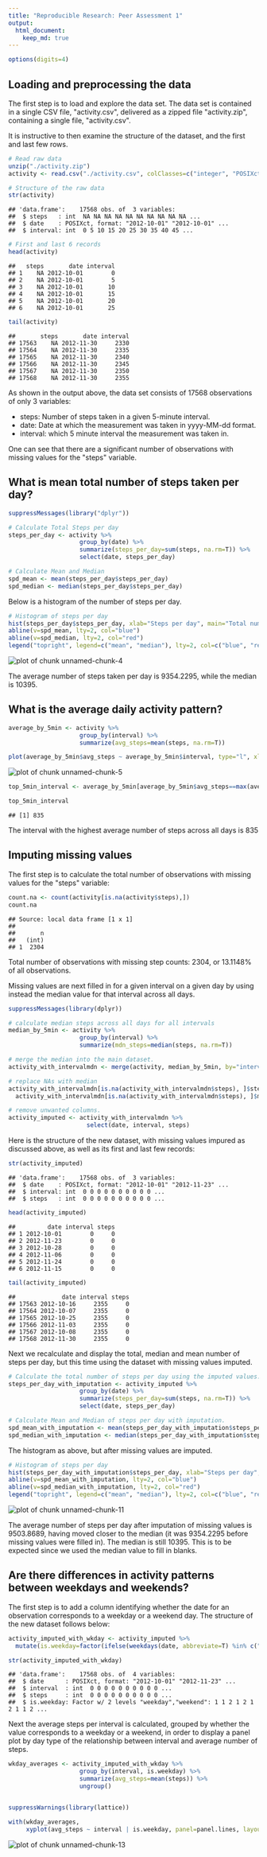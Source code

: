 ```yaml
---
title: "Reproducible Research: Peer Assessment 1"
output: 
  html_document:
    keep_md: true
---
```



```r
options(digits=4)
```

## Loading and preprocessing the data
The first step is to load and explore the data set. The data set is contained in a single CSV file, "activity.csv", delivered as a zipped file "activity.zip", containing a single file, "activity.csv".

It is instructive to then examine the structure of the dataset, and the first and last few rows.


```r
# Read raw data
unzip("./activity.zip")
activity <- read.csv("./activity.csv", colClasses=c("integer", "POSIXct", "integer"))

# Structure of the raw data
str(activity)
```

```
## 'data.frame':	17568 obs. of  3 variables:
##  $ steps   : int  NA NA NA NA NA NA NA NA NA NA ...
##  $ date    : POSIXct, format: "2012-10-01" "2012-10-01" ...
##  $ interval: int  0 5 10 15 20 25 30 35 40 45 ...
```

```r
# First and last 6 records
head(activity)
```

```
##   steps       date interval
## 1    NA 2012-10-01        0
## 2    NA 2012-10-01        5
## 3    NA 2012-10-01       10
## 4    NA 2012-10-01       15
## 5    NA 2012-10-01       20
## 6    NA 2012-10-01       25
```

```r
tail(activity)
```

```
##       steps       date interval
## 17563    NA 2012-11-30     2330
## 17564    NA 2012-11-30     2335
## 17565    NA 2012-11-30     2340
## 17566    NA 2012-11-30     2345
## 17567    NA 2012-11-30     2350
## 17568    NA 2012-11-30     2355
```

As shown in the output above, the data set consists of 17568 observations of only 3 variables:

- steps:    Number of steps taken in a given 5-minute interval.
- date:     Date at which the measurement was taken in yyyy-MM-dd format.
- interval: which 5 minute interval the measurement was taken in.

One can see that there are a significant number of observations with missing values for the "steps" variable.

## What is mean total number of steps taken per day?



```r
suppressMessages(library("dplyr"))

# Calculate Total Steps per day
steps_per_day <- activity %>% 
                    group_by(date) %>%
                    summarize(steps_per_day=sum(steps, na.rm=T)) %>%
                    select(date, steps_per_day)

# Calculate Mean and Median
spd_mean <- mean(steps_per_day$steps_per_day)
spd_median <- median(steps_per_day$steps_per_day)
```
Below is a histogram of the number of steps per day.


```r
# Histogram of steps per day
hist(steps_per_day$steps_per_day, xlab="Steps per day", main="Total number of steps per day.")
abline(v=spd_mean, lty=2, col="blue")
abline(v=spd_median, lty=2, col="red")
legend("topright", legend=c("mean", "median"), lty=2, col=c("blue", "red"))
```

![plot of chunk unnamed-chunk-4](figure/unnamed-chunk-4-1.png) 

The average number of steps taken per day is 9354.2295, while the median is 10395. 

## What is the average daily activity pattern?


```r
average_by_5min <- activity %>%
                    group_by(interval) %>%
                    summarize(avg_steps=mean(steps, na.rm=T))

plot(average_by_5min$avg_steps ~ average_by_5min$interval, type="l", xlab="Interval", ylab="Average Steps per Interval", main="Average steps per 5-min interval over all days.")
```

![plot of chunk unnamed-chunk-5](figure/unnamed-chunk-5-1.png) 


```r
top_5min_interval <- average_by_5min[average_by_5min$avg_steps==max(average_by_5min$avg_steps, na.rm=T),]$interval

top_5min_interval
```

```
## [1] 835
```

The interval with the highest average number of steps across all days is 835

## Imputing missing values

The first step is to calculate the total number of observations with missing values for the "steps" variable:


```r
count.na <- count(activity[is.na(activity$steps),])
count.na
```

```
## Source: local data frame [1 x 1]
## 
##       n
##   (int)
## 1  2304
```

Total number of observations with missing step counts: 2304, or 13.1148% of all observations.

Missing values are next filled in for a given interval on a given day by using instead the median value for that interval across all days.


```r
suppressMessages(library(dplyr))

# calculate median steps across all days for all intervals
median_by_5min <- activity %>%
                    group_by(interval) %>%
                    summarize(mdn_steps=median(steps, na.rm=T))

# merge the median into the main dataset.
activity_with_intervalmdn <- merge(activity, median_by_5min, by="interval", all.x=T, all.y=F)

# replace NAs with median
activity_with_intervalmdn[is.na(activity_with_intervalmdn$steps), ]$steps <-
  activity_with_intervalmdn[is.na(activity_with_intervalmdn$steps), ]$mdn_steps

# remove unwanted columns.
activity_imputed <- activity_with_intervalmdn %>% 
                      select(date, interval, steps)
```

Here is the structure of the new dataset, with missing values impured as discussed above, as well as its first and last few records:


```r
str(activity_imputed)
```

```
## 'data.frame':	17568 obs. of  3 variables:
##  $ date    : POSIXct, format: "2012-10-01" "2012-11-23" ...
##  $ interval: int  0 0 0 0 0 0 0 0 0 0 ...
##  $ steps   : int  0 0 0 0 0 0 0 0 0 0 ...
```

```r
head(activity_imputed)
```

```
##         date interval steps
## 1 2012-10-01        0     0
## 2 2012-11-23        0     0
## 3 2012-10-28        0     0
## 4 2012-11-06        0     0
## 5 2012-11-24        0     0
## 6 2012-11-15        0     0
```

```r
tail(activity_imputed)
```

```
##             date interval steps
## 17563 2012-10-16     2355     0
## 17564 2012-10-07     2355     0
## 17565 2012-10-25     2355     0
## 17566 2012-11-03     2355     0
## 17567 2012-10-08     2355     0
## 17568 2012-11-30     2355     0
```

Next we recalculate and display the total, median and mean number of steps per day, but this time using the dataset with missing values imputed.


```r
# Calculate the total number of steps per day using the imputed values.
steps_per_day_with_imputation <- activity_imputed %>% 
                    group_by(date) %>%
                    summarize(steps_per_day=sum(steps, na.rm=T)) %>%
                    select(date, steps_per_day)

# Calculate Mean and Median of steps per day with imputation.
spd_mean_with_imputation <- mean(steps_per_day_with_imputation$steps_per_day)
spd_median_with_imputation <- median(steps_per_day_with_imputation$steps_per_day)
```

The histogram as above, but after missing values are imputed.


```r
# Histogram of steps per day
hist(steps_per_day_with_imputation$steps_per_day, xlab="Steps per day", main="Total number of steps per day after Imputation.")
abline(v=spd_mean_with_imputation, lty=2, col="blue")
abline(v=spd_median_with_imputation, lty=2, col="red")
legend("topright", legend=c("mean", "median"), lty=2, col=c("blue", "red"))
```

![plot of chunk unnamed-chunk-11](figure/unnamed-chunk-11-1.png) 


The average number of steps per day after imputation of missing values is 9503.8689, having moved closer to the median (it was 9354.2295 before missing values were filled in). The median is still 10395. This is to be expected since we used the median value to fill in blanks.

## Are there differences in activity patterns between weekdays and weekends?

The first step is to add a column identifying whether the date for an observation corresponds to a weekday or a weekend day. The structure of the new dataset follows below:


```r
activity_imputed_with_wkday <- activity_imputed %>%
  mutate(is.weekday=factor(ifelse(weekdays(date, abbreviate=T) %in% c("Sat", "Sun"), "weekend", "weekday")))

str(activity_imputed_with_wkday)
```

```
## 'data.frame':	17568 obs. of  4 variables:
##  $ date      : POSIXct, format: "2012-10-01" "2012-11-23" ...
##  $ interval  : int  0 0 0 0 0 0 0 0 0 0 ...
##  $ steps     : int  0 0 0 0 0 0 0 0 0 0 ...
##  $ is.weekday: Factor w/ 2 levels "weekday","weekend": 1 1 2 1 2 1 2 1 1 2 ...
```

Next the average steps per interval is calculated, grouped by whether the value corresponds to a weekday or a weekend, in order to display a panel plot by day type of the relationship between interval and average number of steps.

```r
wkday_averages <- activity_imputed_with_wkday %>%
                    group_by(interval, is.weekday) %>%
                    summarize(avg_steps=mean(steps)) %>%
                    ungroup()


suppressWarnings(library(lattice))

with(wkday_averages, 
     xyplot(avg_steps ~ interval | is.weekday, panel=panel.lines, layout=c(1, 2), ylab="Number of steps", xlab="Interval"))
```

![plot of chunk unnamed-chunk-13](figure/unnamed-chunk-13-1.png) 
